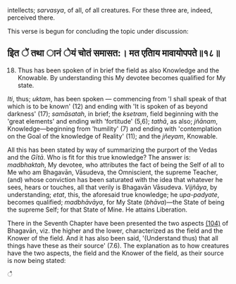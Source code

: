intellects; *sarvasya*, of all, of all creatures. For these three are, indeed, perceived there.

This verse is begun for concluding the topic under discussion:

## इित ें तथा ानं ेयं चोतं समासत:। मत एतिाय मावायोपपते॥१८॥

18. Thus has been spoken of in brief the field as also Knowledge and the Knowable. By understanding this My devotee becomes qualified for My state.

*Iti*, thus; *uktam*, has been spoken — commencing from 'I shall speak of that which is to be known' (12) and ending with 'It is spoken of as beyond darkness' (17); *samāsatah*, in brief; the *ksetram*, field beginning with the 'great elements' and ending with 'fortitude' (5,6); *tathā*, as also; *jñānam*, Knowledge—beginning from 'humility' (7) and ending with 'contemplation on the Goal of the knowledge of Reality' (11); and the *jñeyam*, Knowable.

All this has been stated by way of summarizing the purport of the Vedas and the *Gītā*. Who is fit for this true knowledge? The answer is: *madbhaktah*, My devotee, who attributes the fact of being the Self of all to Me who am Bhagavān, Vāsudeva, the Omniscient, the supreme Teacher, (and) whose conviction has been saturated with the idea that whatever he sees, hears or touches, all that verily is Bhagavān Vāsudeva. *Vijñāya*, by understanding; *etat*, this, the aforesaid true knowledge; he *upa-padyate*, becomes qualified; *madbhāvāya*, for My State (*bhāva*)—the State of being the supreme Self; for that State of Mine. He attains Liberation.

There in the Seventh Chapter have been presented the two aspects [\(104\)](#page--1-0) of Bhagavān, viz. the higher and the lower, characterized as the field and the Knower of the field. And it has also been said, '(Understand thus) that all things have these as their source' (7.6). The explanation as to how creatures have the two aspects, the field and the Knower of the field, as their source is now being stated:

ै